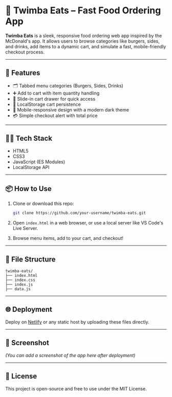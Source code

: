 
# 🍔 Twimba Eats – Fast Food Ordering App

**Twimba Eats** is a sleek, responsive food ordering web app inspired by the McDonald's app. It allows users to browse categories like burgers, sides, and drinks, add items to a dynamic cart, and simulate a fast, mobile-friendly checkout process.

---

## 🚀 Features

- 🗂️ Tabbed menu categories (Burgers, Sides, Drinks)
- ➕ Add to cart with item quantity handling
- 🛒 Slide-in cart drawer for quick access
- 🧠 LocalStorage cart persistence
- 📱 Mobile-responsive design with a modern dark theme
- 💳 Simple checkout alert with total price

---

## 🧑‍💻 Tech Stack

- HTML5
- CSS3
- JavaScript (ES Modules)
- LocalStorage API

---

## 📦 How to Use

1. Clone or download this repo:
   ```bash
   git clone https://github.com/your-username/twimba-eats.git
   ```

2. Open `index.html` in a web browser, or use a local server like VS Code's Live Server.

3. Browse menu items, add to your cart, and checkout!

---

## 📂 File Structure

```
twimba-eats/
├── index.html
├── index.css
├── index.js
├── data.js
```

---

## 🌐 Deployment

Deploy on [Netlify](https://www.netlify.com/) or any static host by uploading these files directly.

---

## 📸 Screenshot

*(You can add a screenshot of the app here after deployment)*

---

## 📝 License

This project is open-source and free to use under the MIT License.
